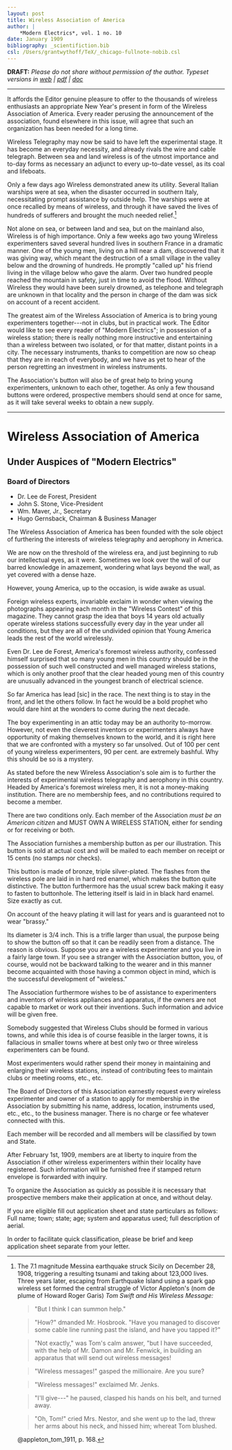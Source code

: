 ```yaml
---
layout: post
title: Wireless Association of America
author: |
    *Modern Electrics*, vol. 1 no. 10
date: January 1909
bibliography: _scientifiction.bib
csl: /Users/grantwythoff/TeX/_chicago-fullnote-nobib.csl
---
```


**DRAFT:** *Please do not share without permission of the author. Typeset versions in  [web](http://gernsback.wythoff.net/190901_wireless_association.html) \| [pdf](https://github.com/gwijthoff/perversity_of_things/blob/gh-pages/typeset_drafts/190901_wireless_association.pdf?raw=true) \| [doc](https://github.com/gwijthoff/perversity_of_things/blob/gh-pages/typeset_drafts/190901_wireless_association.docx)*

* * * * * * * * 

It affords the Editor genuine pleasure to offer to the thousands of wireless enthusiasts an appropriate New Year's present in form of the Wireless Association of America.  Every reader perusing the announcement of the association, found elsewhere in this issue, will agree that such an organization has been needed for a long time.

Wireless Telegraphy may now be said to have left the experimental stage.  It has become an everyday necessity, and already rivals the wire and cable telegraph.  Between sea and land wireless is of the utmost importance and to-day forms as necessary an adjunct to every up-to-date vessel, as its coal and lifeboats.

Only a few days ago Wireless demonstrated anew its utility.  Several Italian warships were at sea, when the disaster occurred in southern Italy, necessitating prompt assistance by outside help.  The warships were at once recalled by means of wireless, and through it have saved the lives of hundreds of sufferers and brought the much needed relief.[^qke]

Not alone on sea, or between land and sea, but on the mainland also, Wireless is of high importance.  Only a few weeks ago two young Wireless experimenters saved several hundred lives in southern France in a dramatic manner.  One of the young men, living on a hill near a dam, discovered that it was giving way, which meant the destruction of a small village in the valley below and the drowning of hundreds.  He promptly "called up" his friend living in the village below who gave the alarm.  Over two hundred people reached the mountain in safety, just in time to avoid the flood.  Without Wireless they would have been surely drowned, as telephone and telegraph are unknown in that locality and the person in charge of the dam was sick on account of a recent accident.

The greatest aim of the Wireless Association of America is to bring young experimenters together---not in clubs, but in practical work.  The Editor would like to see every reader of "Modern Electrics"; in possession of a wireless station; there is really nothing more instructive and entertaining than a wireless between two isolated, or for that matter, distant points in a city.  The necessary instruments, thanks to competition are now so cheap that they are in reach of everybody, and we have as yet to hear of the person regretting an investment in wireless instruments.

The Association's button will also be of great help to bring young experimenters, unknown to each other, together.  As only a few thousand buttons were ordered, prospective members should send at once for same, as it will take several weeks to obtain a new supply.

* * * * * * * * * * * 

# Wireless Association of America

## Under Auspices of "Modern Electrics"

### Board of Directors

- Dr. Lee de Forest, President
- John S. Stone, Vice-President
- Wm. Maver, Jr., Secretary
- Hugo Gernsback, Chairman & Business Manager

The Wireless Association of America has been founded with the sole object of furthering the interests of wireless telegraphy and aerophony in America.

We are now on the threshold of the wireless era, and just beginning to rub our intellectual eyes, as it were.  Sometimes we look over the wall of our barred knowledge in amazement, wondering what lays beyond the wall, as yet covered with a dense haze.

However, young America, up to the occasion, is wide awake as usual.

Foreign wireless experts, invariable exclaim in wonder when viewing the photographs appearing each month in the "Wireless Contest" of this magazine.  They cannot grasp the idea that boys 14 years old actually operate wireless stations successfully every day in the year under all conditions, but they are all of the undivided opinion that Young America leads the rest of the world wirelessly.

Even Dr. Lee de Forest, America's foremost wireless authority, confessed himself surprised that so many young men in this country should be in the possession of such well constructed and well managed wireless stations, which is only another proof that the clear headed young men of this country are unusually advanced in the youngest branch of electrical science.

So far America has lead [sic] in the race.  The next thing is to stay in the front, and let the others follow.  In fact he would be a bold prophet who would dare hint at the wonders to come during the next decade.

The boy experimenting in an attic today may be an authority to-morrow.  However, not even the cleverest inventors or experimenters always have opportunity of making themselves known to the world, and it is right here that we are confronted with a mystery so far unsolved.  Out of 100 per cent of young wireless experimenters, 90 per cent. are extremely bashful.  Why this should be so is a mystery.

As stated before the new Wireless Association's sole aim is to further the interests of experimental wireless telegraphy and aerophony in this country.  Headed by America's foremost wireless men, it is not a money-making institution.  There are no membership fees, and no contributions required to become a member.

There are two conditions only.  Each member of the Association *must be an American citizen* and MUST OWN A WIRELESS STATION, either for sending or for receiving or both.

The Association furnishes a membership button as per our illustration.  This button is sold at actual cost and will be mailed to each member on receipt or 15 cents (no stamps nor checks).

This button is made of bronze, triple silver-plated.  The flashes from the wireless pole are laid in in hard red enamel, which makes the button quite distinctive.  The button furthermore has the usual screw back making it easy to fasten to buttonhole.  The lettering itself is laid in in black hard enamel.  Size exactly as cut.

On account of the heavy plating it will last for years and is guaranteed not to wear "brassy."

Its diameter is 3/4 inch.  This is a trifle larger than usual, the purpose being to show the button off so that it can be readily seen from a distance. The reason is obvious. Suppose you are a wireless experimenter and you live in a fairly large town. If you see a stranger with the Association button, you, of course, would not be backward talking to the wearer and in this manner become acquainted with those having a common object in mind, which is the successful development of "wireless."

The Association furthermore wishes to be of assistance to experimenters and inventors of wireless appliances and apparatus, if the owners are not capable to market or work out their inventions. Such information and advice will be given free.

Somebody suggested that Wireless Clubs should be formed in various towns, and while this idea is of course feasible in the larger towns, it is fallacious in smaller towns where at best only two or three wireless experimenters can be found.

Most experimenters would rather spend their money in maintaining and enlarging their wireless stations, instead of contributing fees to maintain clubs or meeting rooms, etc., etc.

The Board of Directors of this Association earnestly request every wireless experimenter and owner of a station to apply for membership in the Association by submitting his name, address, location, instruments used, etc., etc., to the business manager.  There is no charge or fee whatever connected with this.

Each member will be recorded and all members will be classified by town and State.

After February 1st, 1909, members are at liberty to inquire from the Association if other wireless experimenters within their locality have registered. Such information will be furnished free if stamped return envelope is forwarded with inquiry.

To organize the Association as quickly as possible it is necessary that prospective members make their application at once, and without delay.

If you are eligible fill out application sheet and state particulars as follows: Full name; town; state; age; system and apparatus used; full description of aerial.

In order to facilitate quick classification, please be brief and keep application sheet separate from your letter.

[^qke]:  The 7.1 magnitude Messina earthquake struck Sicily on December 28, 1908, triggering a resulting tsunami and taking about 123,000 lives.  Three years later, escaping from Earthquake Island using a spark gap wireless set formed the central struggle of Victor Appleton's (nom de plume of Howard Roger Garis) *Tom Swift and His Wireless Message:*

    > "But I think I can summon help."
    
    > "How?" dmanded Mr. Hosbrook.  "Have you managed to discover some cable line running past the island, and have you tapped it?"
    
    > "Not exactly," was Tom's calm answer, "but I have succeeded, with the help of Mr. Damon and Mr. Fenwick, in building an apparatus that will send out wireless messages!
    
    > "Wireless messages!" gasped the millionaire.  Are you sure?
    
    > "Wireless messages!" exclaimed Mr. Jenks.
    
    > "I'll give---" he paused, clasped his hands on his belt, and turned away.
    
    > "Oh, Tom!" cried Mrs. Nestor, and she went up to the lad, threw her arms about his neck, and hissed him; whereat Tom blushed.
    
    @appleton_tom_1911, p. 168.
